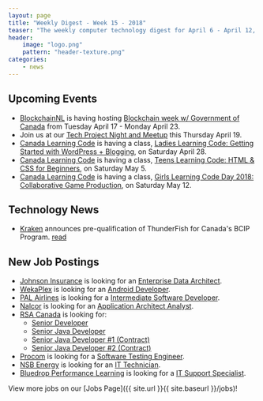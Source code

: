 ```yaml
---
layout: page
title: "Weekly Digest - Week 15 - 2018"
teaser: "The weekly computer technology digest for April 6 - April 12, 2018"
header:
    image: "logo.png"
    pattern: "header-texture.png"
categories:
    - news
---
```


## Upcoming Events

* [BlockchainNL][blockchainnl] is having hosting [Blockchain week w/ Government of Canada](https://www.facebook.com/events/160625104763954) from Tuesday April 17 - Monday April 23.
* Join us at our [Tech Project Night and Meetup][meetup] this Thursday April 19.
* [Canada Learning Code][canadacode] is having a class, [Ladies Learning Code: Getting Started with WordPress + Blogging](https://www.eventbrite.ca/e/ladies-learning-code-getting-started-with-wordpress-blogging-st-johns-registration-44644620261), on Saturday April 28.
* [Canada Learning Code][canadacode] is having a class, [Teens Learning Code: HTML & CSS for Beginners](https://www.eventbrite.ca/e/teens-learning-code-html-css-for-beginners-interactive-stories-and-gamemaking-st-johns-registration-44564322087), on Saturday May 5.
* [Canada Learning Code][canadacode] is having a class, [Girls Learning Code Day 2018: Collaborative Game Production](https://www.eventbrite.ca/e/girls-learning-code-day-2018-collaborative-game-production-for-ages-8-13-parentguardian-stjohns-registration-44406738751), on Saturday May 12.

## Technology News

* [Kraken][kraken] announces pre-qualification of ThunderFish for Canada's BCIP Program. [read](http://www.globenewswire.com/news-release/2018/04/02/1458337/0/en/Kraken-Announces-Pre-qualification-of-ThunderFish-for-Canada-s-BCIP-Program.html)

## New Job Postings

* [Johnson Insurance][johnson] is looking for an [Enterprise Data Architect](http://johnson.njoyn.com/CL2/xweb/Xweb.asp?clid=27826&Page=JobDetails&jobid=J0318-0490).
* [WekaPlex][wekaplex] is looking for an [Android Developer](https://ca.indeed.com/job/android-developer-5440909bd66aa2b5).
* [PAL Airlines][pal] is looking for a [Intermediate Software Developer](https://www.workopolis.com/jobsearch/posting?e=R14HN13mwV1_5I_QyLvycXXgacY2AfsPbr1t3JETaeIOI6jSWxIlbtqxqSFN7O3aAjEwWwjUHEQl__MdsAn828YfXkMKPNn9QNlBpXfOoR2kw8yons2joHzWm6v63Bx1gTn4UXsbVfUafnp2QG_YniJ5bA_C_ZmjtqN8_dcfXsQdvWF2XkCRybRl_JbERrBBjPlaYsMQve8-WHlJ4znNsXw5lb6FQHUp7_V8CeC5p3A1TM-O6PKi1n_aqtlw6xRBMgdbXyfJrdtvapRXkEqKqlNmhe2tVTrvfYtXzBhjveMcDRZ2pvTf_Q0yLzjfcob-U_JRLpspVY8FVT8vgiMBW7riRCUx4POf4sDuOor8048_UyX2RaIB8AU&isp=0&el=%2Fjobsearch%2Ffind-jobs%3Fak%3Dpal%26l%3DNewfoundland%2Band%2BLabrador%252CCANADA%26lg%3Den%26st%3Dtrue&id=0-GPRcUs3pLYYUpZhbHTwtPlRrPSgrjuXCZxw1O5wbVhIQAVSgFW-w).
* [Nalcor][nalcor] is looking for an [Application Architect Analyst](http://www.nlh.nl.ca/HydroWeb/NLHydroWeb.nsf/LookupJobPostingsNalcorExternal/NE-18-033?OpenDocument).
* [RSA Canada][rsa] is looking for:
    * [Senior Developer](http://clients.njoyn.com/cl2/xweb/Xweb.asp?clid=27078&Page=jobdetails&jobid=J0318-1235)
    * [Senior Java Developer](http://clients.njoyn.com/cl2/xweb/Xweb.asp?clid=27078&Page=jobdetails&jobid=J0318-1242)
    * [Senior Java Developer #1 (Contract)](http://clients.njoyn.com/cl2/xweb/Xweb.asp?clid=27078&Page=jobdetails&jobid=J0318-1236)
    * [Senior Java Developer #2 (Contract)](http://clients.njoyn.com/cl2/xweb/Xweb.asp?clid=27078&Page=jobdetails&jobid=J0318-1238)
* [Procom][procom] is looking for a [Software Testing Engineer](https://ca.indeed.com/cmp/PROCOM-Data-Services-Inc./jobs/Software-Testing-Engineer-b519de090d0f25ae). 
* [NSB Energy][nsbenergy] is looking for an [IT Technician](https://www.omega.no/jobs/jobinfo/287528e3-327d-4664-98b7-27c7e731c10c).
* [Bluedrop Performance Learning][bluedrop] is looking for a [IT Support Specialist](https://www.careerbeacon.com/en/posting/738883/bluedrop-performance-learning/it-support-specialist/st-john-s).

View more jobs on our [Jobs Page]({{ site.url }}{{ site.baseurl }}/jobs)!

[meetup]:https://www.meetup.com/Computer-Technology-Society-of-Newfoundland-and-Labrador/events/rpdzmpyxgbzb/

[blockchainnl]:https://www.facebook.com/blockchainnl/
[gamedevnl]:http://gamedevnl.org
[hackinghealth]:https://www.facebook.com/HHStJohnsNL/
[ladieslearningcode]:https://www.canadalearningcode.ca/chapters/st-johns/
[muncompsci]:https://muncompsci.ca/

[atlanticlottery]:http://www.alc.ca/
[bluedrop]:http://www.bluedroplearningnetworks.com/
[canadacode]:https://www.canadalearningcode.ca/chapters/st-johns/
[celtx]:https://www.celtx.com
[chummy]:https://chummygames.com
[clockworkfox]:http://clockworkfoxstudios.com
[colab]:https://www.colabsoftware.com/
[compusult]:http://www.compusult.net/
[hyperloop]:https://paradigmhyperloop.com/
[infotech]:http://www.infotechsolutions.com/
[inmarsat]:https://www.inmarsat.com/
[integrated]:http://integrated-informatics.com/
[johnson]:https://www1.johnson.ca/
[keyassets]:https://www.keyassetsnl.ca/
[kraken]:http://krakenrobotics.com/
[mysa]:https://getmysa.com/
[nalcor]:https://nalcorenergy.com/
[ndev]:https://www.meetup.com/ndevmeetup/
[nlc]:http://www.nlliquor.com/
[nlchi]:https://www.nlchi.nl.ca/
[nsbenergy]:https://www.nsbenergy.com/
[otherocean]:http://www.otherocean.com/
[pal]:https://www.palairlines.ca/
[pangeo]:https://www.pangeosubsea.com/
[peachy]:https://www.peachylife.ca/
[procom]:http://www.gandercanada.com/business-directory/7907/procom-data-services-inc/
[provident]:https://provident10.ca/
[q5]:http://www.q5systems.com/
[quidder]:https://qwidder.com/
[quorum]:http://www.quorumdms.com/
[radient]:http://radient360.com/
[rsa]:https://www.rsagroup.ca/
[solace]:https://www.solace.ca/
[subc]:http://subcimaging.com/
[triware]:http://triware.ca/
[verafin]:https://verafin.com
[wekaplex]:http://www.wekaplex.com/
[heyorca]:https://www.heyorca.com/
[zedit]:http://www.zedit.com/
